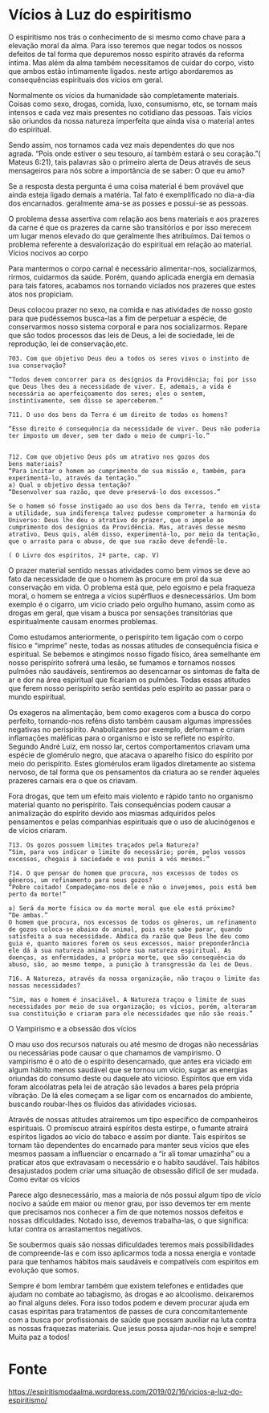 # Vícios à Luz do espiritismo

O espiritismo nos trás o conhecimento de si mesmo como chave para a elevação moral da alma. Para isso teremos que negar todos os nossos defeitos de tal forma que depuremos nosso espírito através da reforma íntima. Mas além da alma também necessitamos de cuidar do corpo, visto que ambos estão intimamente ligados. neste artigo abordaremos as consequências espirituais dos vícios em geral.

Normalmente os vícios da humanidade são completamente materiais. Coisas como sexo, drogas, comida, luxo, consumismo, etc, se tornam mais intensos e cada vez mais presentes no cotidiano das pessoas. Tais vícios são oriundos da nossa natureza imperfeita que ainda visa o material antes do espiritual.

Sendo assim, nos tornamos cada vez mais dependentes do que nos agrada. “Pois onde estiver o seu tesouro, aí também estará o seu coração.”( Mateus 6:21), tais palavras são o primeiro alerta de Deus através de seus mensageiros para nós sobre a importância de se saber: O que eu amo?

Se a resposta desta pergunta é uma coisa material é bem provável que ainda esteja ligado demais a matéria. Tal fato é exemplificado no dia-a-dia dos encarnados. geralmente ama-se as posses e possui-se as pessoas.

O problema dessa assertiva com relação aos bens materiais e aos prazeres da carne é que os prazeres da carne são transitórios e por isso merecem um lugar menos elevado do que geralmente lhes atribuímos. Dai temos o problema referente a desvalorização do espiritual em relação ao material.
Vícios nocivos ao corpo

Para mantermos o corpo carnal é necessário alimentar-nos, socializarmos, rirmos, cuidarmos da saúde. Porém, quando aplicada energia em demasia para tais fatores, acabamos nos tornando viciados nos prazeres que estes atos nos propiciam.

Deus colocou prazer no sexo, na comida e nas atividades de nosso gosto para que pudéssemos busca-las a fim de perpetuar a espécie, de conservarmos nosso sistema corporal e para nos socializarmos. Repare que são todos processos das leis de Deus, a lei de sociedade, lei de reprodução, lei de conservação,etc.

    703. Com que objetivo Deus deu a todos os seres vivos o instinto de sua conservação?

    “Todos devem concorrer para os desígnios da Providência; foi por isso que Deus lhes deu a necessidade de viver. E, ademais, a vida é necessária ao aperfeiçoamento dos seres; eles o sentem, instintivamente, sem disso se aperceberem.”

    711. O uso dos bens da Terra é um direito de todos os homens?

    “Esse direito é consequência da necessidade de viver. Deus não poderia ter imposto um dever, sem ter dado o meio de cumpri-lo.”


    712. Com que objetivo Deus pôs um atrativo nos gozos dos
    bens materiais?
    “Para incitar o homem ao cumprimento de sua missão e, também, para experimentá-lo, através da tentação.”
    a) Qual o objetivo dessa tentação?
    “Desenvolver sua razão, que deve preservá-lo dos excessos.”

    Se o homem só fosse instigado ao uso dos bens da Terra, tendo em vista a utilidade, sua indiferença talvez pudesse comprometer a harmonia do Universo: Deus lhe deu o atrativo do prazer, que o impele ao cumprimento dos desígnios da Providência. Mas, através desse mesmo atrativo, Deus quis, além disso, experimentá-lo, por meio da tentação, que o arrasta para o abuso, de que sua razão deve defendê-lo.

    ( O Livro dos espíritos, 2ª parte, cap. V)

O prazer material sentido nessas atividades como bem vimos se deve ao fato da necessidade de que o homem às procure em prol da sua conservação em vida. O problema está que, pelo egoismo e pela fraqueza moral, o homem se entrega a vícios supérfluos e desnecessários. Um bom exemplo é o cigarro, um vicio criado pelo orgulho humano, assim como as drogas em geral, que visam a busca por sensações transitórias que espiritualmente causam enormes problemas.

Como estudamos anteriormente, o perispírito tem ligação com o corpo físico e “imprime” neste, todas as nossas atitudes de consequência física e espiritual. Se bebemos e atingimos nosso fígado físico, área semelhante em nosso perispírito sofrerá uma lesão, se fumamos e tornamos nossos pulmões não saudáveis, sentiremos ao desencarnar os sintomas de falta de ar e dor na área espiritual que ficariam os pulmões. Todas essas atitudes que ferem nosso perispírito serão sentidas pelo espírito ao passar para o mundo espiritual.

Os exageros na alimentação, bem como exageros com a busca do corpo perfeito, tornando-nos reféns disto também causam algumas impressões negativas no perispírito. Anabolizantes por exemplo, deformam e criam inflamações maléficas para o organismo e isto se reflete no espírito. Segundo André Luiz, em nosso lar, certos comportamentos criavam uma espécie de glomérulo negro, que atacava o aparelho físico do espírito por meio do perispírito. Estes glomérulos eram ligados diretamente ao sistema nervoso, de tal forma que os pensamentos da criatura ao se render àqueles prazeres carnais era o que os criavam.

Fora drogas, que tem um efeito mais violento e rápido tanto no organismo material quanto no perispírito. Tais consequências podem causar a animalização do espírito devido aos miasmas adquiridos pelos pensamentos e pelas companhias espirituais que o uso de alucinógenos e de vícios criaram.

    713. Os gozos possuem limites traçados pela Natureza?
    “Sim, para vos indicar o limite do necessário; porém, pelos vossos excessos, chegais à saciedade e vos punis a vós mesmos.”

    714. O que pensar do homem que procura, nos excessos de todos os gêneros, um refinamento para seus gozos?
    “Pobre coitado! Compadeçamo-nos dele e não o invejemos, pois está bem perto da morte!”

    a) Será da morte física ou da morte moral que ele está próximo?
    “De ambas.”
    O homem que procura, nos excessos de todos os gêneros, um refinamento de gozos coloca-se abaixo do animal, pois este sabe parar, quando satisfeita a sua necessidade. Abdica da razão que Deus lhe deu como guia e, quanto maiores forem os seus excessos, maior preponderância ele dá à sua natureza animal sobre sua natureza espiritual. As doenças, as enfermidades, a própria morte, que são consequência do abuso, são, ao mesmo tempo, a punição à transgressão da lei de Deus.

    716. A Natureza, através da nossa organização, não traçou o limite das nossas necessidades?

    “Sim, mas o homem é insaciável. A Natureza traçou o limite de suas necessidades por meio de sua organização; os vícios, porém, alteraram sua constituição e criaram para ele necessidades que não são reais.”

O Vampirismo e a obsessão dos vícios

O mau uso dos recursos naturais ou até mesmo de drogas não necessárias ou necessárias pode causar o que chamamos de vampirismo. O vampirismo é o ato de o espírito desencarnado, que antes era viciado em algum hábito menos saudável que se tornou um vício, sugar as energias oriundas do consumo deste ou daquele ato vicioso. Espíritos que em vida foram alcoólatras pela lei de atração são levados a bares pela própria vibração. De lá eles começam a se ligar com os encarnados do ambiente, buscando roubar-lhes os fluidos das atividades viciosas.

Através de nossas atitudes atrairemos um tipo específico de companheiros espirituais. O promíscuo atrairá espíritos desta estirpe, o fumante atrairá espíritos ligados ao vício do tabaco e assim por diante. Tais espíritos se tornam tão dependentes do encarnado para manter seus vícios que eles mesmos passam a influenciar o encarnado a “ir ali tomar umazinha” ou a praticar atos que extravasam o necessário e o habito saudável. Tais hábitos desajustados podem criar uma situação de obsessão difícil de ser mudada.
Como evitar os vícios

Parece algo desnecessário, mas a maioria de nós possui algum tipo de vício nocivo a saúde em maior ou menor grau, por isso devemos ter em mente que precisamos nos conhecer a fim de que notemos nossos defeitos e nossas dificuldades. Notado isso, devemos trabalha-las, o que significa: lutar contra os arrastamentos negativos.

Se soubermos quais são nossas dificuldades teremos mais possibilidades de compreende-las e com isso aplicarmos toda a nossa energia e vontade para que tenhamos hábitos mais saudáveis e compatíveis com espíritos em evolução que somos.

Sempre é bom lembrar também que existem telefones e entidades que ajudam no combate ao tabagismo, às drogas e ao alcoolismo. deixaremos ao final alguns deles. Fora isso todos podem e devem procurar ajuda em casas espíritas para tratamentos de passes de cura concomitantemente com a busca por profissionais de saúde que possam auxiliar na luta contra as nossas fraquezas materiais. Que jesus possa ajudar-nos hoje e sempre! Muita paz a todos!

# Fonte
https://espiritismodaalma.wordpress.com/2019/02/16/vicios-a-luz-do-espiritismo/

